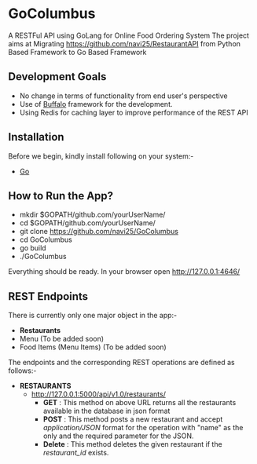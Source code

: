 # GoColumbus
A RESTFul API using GoLang for Online Food Ordering System
The project aims at Migrating https://github.com/navi25/RestaurantAPI from Python Based Framework to Go Based Framework

Development Goals
------------------

- No change in terms of functionality from end user's perspective
- Use of [Buffalo](https://gobuffalo.io/en) framework for the development.
- Using Redis for caching layer to improve performance of the REST API

Installation
------------

Before we begin, kindly install following on your system:-

-   [Go](https://golang.org/)

How to Run the App?
-------------------

-   mkdir $GOPATH/github.com/yourUserName/
-   cd $GOPATH/github.com/yourUserName/
-   git clone <https://github.com/navi25/GoColumbus>
-   cd GoColumbus
-   go build
-   ./GoColumbus

Everything should be ready. In your browser open
<http://127.0.0.1:4646/>


REST Endpoints
--------------

There is currently only one major object in the app:-

-   **Restaurants** 
-   Menu (To be added soon)
-   Food Items (Menu Items) (To be added soon)

The endpoints and the corresponding REST operations are defined as
follows:-

-   **RESTAURANTS**
    -   <http://127.0.0.1:5000/api/v1.0/restaurants/>
        -   **GET** : This method on above URL returns all the
            restaurants available in the database in json format
        -   **POST** : This method posts a new restaurant and accept
            *application/JSON* format for the operation with "name" as
            the only and the required parameter for the JSON.
        -   **Delete** : This method deletes the given restaurant if the
            *restaurant\_id* exists.
